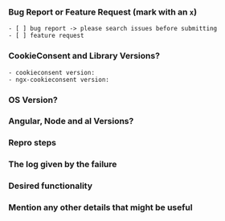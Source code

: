 <!--
IF YOU DON'T FILL OUT THE FOLLOWING INFORMATION YOUR ISSUE MIGHT BE CLOSED WITHOUT INVESTIGATING
-->
### Bug Report or Feature Request (mark with an `x`)
```
- [ ] bug report -> please search issues before submitting
- [ ] feature request
```

### CookieConsent and Library Versions?
```
- cookieconsent version:
- ngx-cookieconsent version:
```

### OS Version?
<!--
> Windows 7, 8 or 10. Linux (which distribution).macOS(Yosemite ? El Capitan? Sierra ?)
-->

### Angular, Node and al Versions?
<!--
Output from: `ng --version`, in case you are using Angular CLI.
Otherwise, output from: `node --version` , `npm --version` and Angular version.
-->

### Repro steps
<!--
Simple steps to reproduce this bug.
Please include: commands run, packages added, related code changes.
A link to a sample repo would help too.
-->


### The log given by the failure
<!-- Normally this include a stack trace and some more information. -->


### Desired functionality
<!--
What would like to see implemented?
What is the usecase?
-->


### Mention any other details that might be useful
<!-- Please include a link to the repo if this is related to an OSS project. -->

